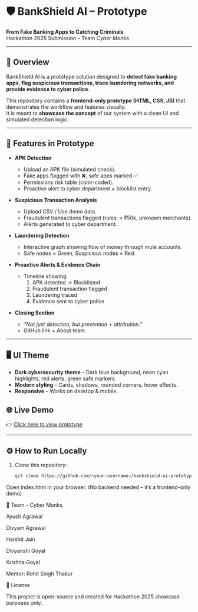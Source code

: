 # 🛡️ BankShield AI – Prototype  

**From Fake Banking Apps to Catching Criminals**  
Hackathon 2025 Submission – Team *Cyber Monks*  

---

## 🚀 Overview  
BankShield AI is a prototype solution designed to **detect fake banking apps, flag suspicious transactions, trace laundering networks, and provide evidence to cyber police**.  

This repository contains a **frontend-only prototype (HTML, CSS, JS)** that demonstrates the workflow and features visually.  
It is meant to **showcase the concept** of our system with a clean UI and simulated detection logic.  

---

## 🎯 Features in Prototype  

- **APK Detection**  
  - Upload an APK file (simulated check).  
  - Fake apps flagged with ❌, safe apps marked ✅.  
  - Permissions risk table (color-coded).  
  - Proactive alert to cyber department + blocklist entry.  

- **Suspicious Transaction Analysis**  
  - Upload CSV / Use demo data.  
  - Fraudulent transactions flagged (rules: > ₹50k, unknown merchants).  
  - Alerts generated to cyber department.  

- **Laundering Detection**  
  - Interactive graph showing flow of money through mule accounts.  
  - Safe nodes = Green, Suspicious nodes = Red.  

- **Proactive Alerts & Evidence Chain**  
  - Timeline showing:  
    1. APK detected → Blocklisted  
    2. Fraudulent transaction flagged  
    3. Laundering traced  
    4. Evidence sent to cyber police  

- **Closing Section**  
  - *“Not just detection, but prevention + attribution.”*  
  - GitHub link + About team.  

---

## 🖥️ UI Theme  
- **Dark cybersecurity theme** – Dark blue background, neon cyan highlights, red alerts, green safe markers.  
- **Modern styling** – Cards, shadows, rounded corners, hover effects.  
- **Responsive** – Works on desktop & mobile.  

## 🌐 Live Demo  
👉 [Click here to view prototype](https://banksheild-ai.netlify.app/) 

---

## ⚙️ How to Run Locally  
1. Clone this repository:  
   ```bash
   git clone https://github.com/<your-username>/bankshield-ai-prototype.git


Open index.html in your browser.
(No backend needed – it’s a frontend-only demo)

👥 Team – Cyber Monks

Ayush Agrawal

Divyam Agrawal

Harshit Jain

Divyanshi Goyal

Krishna Goyal

Mentor: Rohit Singh Thakur

📜 License

This project is open-source and created for Hackathon 2025 showcase purposes only.
